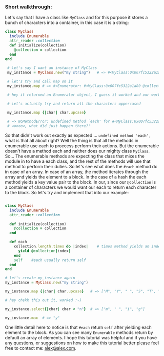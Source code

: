 ### Short walkthrough:

Let's say that I have a class like `MyClass` and for this purpose it stores a bunch of characters into a container, in this case it is a string: 

```ruby
class MyClass
  include Enumerable
  attr_reader :collection
  def initialize(collection)
    @collection = collection
  end
end
 
 # let's say I want an instance of MyClass
 my_instance = MyClass.new("my string")   # => #<MyClass:0x007fc5322a1a80 @collection="my string">

 # let's try and call map on it
 my_instance.map # => #<Enumerator: #<MyClass:0x007fc5322a1a80 @collection="my string">:map>

 # hey it returned an Enumerator object, I guess it worked and our work here is done 

 # let's actually try and return all the characters uppercased

 my_instance.map {|char| char.upcase} 
 
 # => NoMethodError: undefined method `each' for #<MyClass:0x007fc5322a1a80 @collection="my string">
 # woooow, what did just happen there?!
```

So that didn't work out exactly as expected ... `undefined method 'each'`, what is that all about right?
Well the thing is that all the methods in enumerable use each to proccess perform their actions. But the enumerable doesn't have a method each and neither does our mighty class `MyClass`. So... The enumerable methods are expecting the class that mixes the module in to have a each class, and the rest of the methods will use that method to perform their duties. So let's see what does the `#each` method do in case of an array. In case of an array, the method iterates through the array and yields the element to a block. In the case of a hash the each method yields a key value pair to the block. In our, since our `@collection` is a container of characters we would want our each to return each character to the block. So let's try and implement that into our example: 

```ruby 

class MyClass
  include Enumerable
  attr_reader :collection
  
  def initialize(collection)
    @collection = collection
  end

  def each
    collection.length.times do |index|    # times method yields an index starting from 0 and being incremented after each iteration
      yield @collection[index]
    end
    self    #each usually return self
  end
end

# let's create my_instance again
my_instance = MyClass.new("my string")

my_instance.map {|char| char.upcase}   # => ["M", "Y", " ", "S", "T", "R", "I", "N", "G"]

# hey chekk this out it, worked :-)

my_instance.select{|char| char < "n"}  # => ["m", " ", "i", "g"]

my_instance.max  # => "y"
```
One little detail here to notice is that `#each` return `self` after yielding each element to the block.
As you can see many `Enumerable` methods return by default an array of elements. 
I hope this tutorial was helpful and if you have any questions, or suggestions on how to make this tutorial better please feel free to contact me: alex@alex.com.